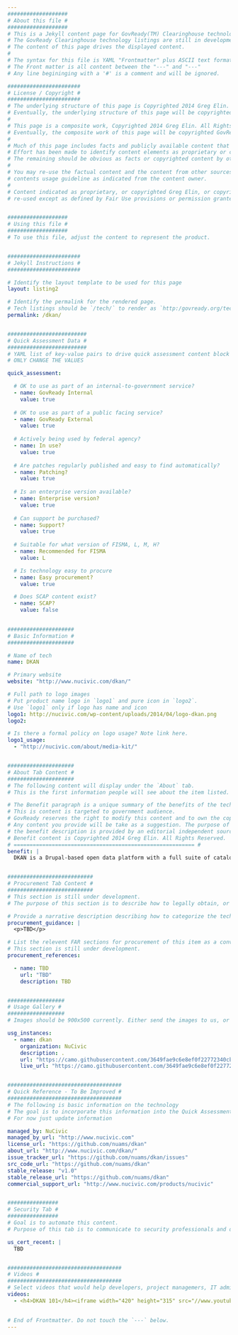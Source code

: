 ```yaml
---
###################
# About this file #
###################
# This is a Jekyll content page for GovReady(TM) Clearinghouse technology listing.
# The GovReady Clearinghouse technology listings are still in development and may change.
# The content of this page drives the displayed content.
#
# The syntax for this file is YAML "Frontmatter" plus ASCII text formatted in markdown.
# The Front matter is all content between the "---" and "---"
# Any line begininging with a '#' is a comment and will be ignored.

#######################
# License / Copyright #
#######################
# The underlying structure of this page is Copyrighted 2014 Greg Elin. All Rights Reserved.
# Eventually, the underlying structure of this page will be copyrighted GovReady(TM).
#
# This page is a composite work, Copyrighted 2014 Greg Elin. All Rights Reserved.
# Eventually, the composite work of this page will be copyrighted GovReady(TM).
#
# Much of this page includes facts and publicly available content that is not copyrighted by Greg Elin.
# Effort has been made to identify content elements as proprietary or cited from a source. 
# The remaining should be obvious as facts or copyrighted content by other parties (e.g., logos).
#
# You may re-use the factual content and the content from other sources provided you follow the 
# contents usage guideline as indicated from the content owner.
#
# Content indicated as proprietary, or copyrighted Greg Elin, or copyrightted GovReady may not be
# re-used except as defined by Fair Use provisions or permission granted in writing.


###################
# Using this file #
###################
# To use this file, adjust the content to represent the product.


#######################
# Jekyll Instructions #
#######################

# Identify the layout template to be used for this page
layout: listing2

# Identify the permalink for the rendered page.
# Tech listings should be `/tech/` to render as `http:/govready.org/tech/`
permalink: /dkan/


#########################
# Quick Assessment Data #
#########################
# YAML list of key-value pairs to drive quick assessment content block in right sidebar
# ONLY CHANGE THE VALUES

quick_assessment: 

  # OK to use as part of an internal-to-government service?
  - name: GovReady Internal
    value: true
  
  # OK to use as part of a public facing service?
  - name: GovReady External
    value: true
  
  # Actively being used by federal agency?
  - name: In use?
    value: true
  
  # Are patches regularly published and easy to find automatically?
  - name: Patching?
    value: true
  
  # Is an enterprise version available?
  - name: Enterprise version?
    value: true
  
  # Can support be purchased?
  - name: Support?
    value: true
  
  # Suitable for what version of FISMA, L, M, H?
  - name: Recommended for FISMA
    value: L

  # Is technology easy to procure
  - name: Easy procurement?
    value: true

  # Does SCAP content exist?
  - name: SCAP?
    value: false
      

#####################
# Basic Information #
#####################

# Name of tech
name: DKAN

# Primary website
website: "http://www.nucivic.com/dkan/"

# Full path to logo images
# Put product name logo in `logo1` and pure icon in `logo2`.
# Use `logo1` only if logo has name and icon
logo1: http://nucivic.com/wp-content/uploads/2014/04/logo-dkan.png
logo2:

# Is there a formal policy on logo usage? Note link here.
logo1_usage:
  - "http://nucivic.com/about/media-kit/"


#####################
# About Tab Content #
#####################
# The following content will display under the `About` tab. 
# This is the first information people will see about the item listed.

# The Benefit paragraph is a unique summary of the benefits of the technology for government use. 
# This is content is targeted to government audience.
# GovReady reserves the right to modify this content and to own the copyright on the presented copy.
# Any content you provide will be take as a suggestion. The purpose of this arrangement is to insure
# the benefit description is provided by an editorial independent source. 
# Benefit content is Copyrighted 2014 Greg Elin. All Rights Reserved.
# ========================================================= #
benefit: |
  DKAN is a Drupal-based open data platform with a full suite of cataloging, publishing and visualization features that allows governments, nonprofits and universities to easily publish data to the public. You can host DKAN yourself or leverage cloud-based offerings from NuCivic. 


###########################
# Procurement Tab Content #
###########################
# This section is still under development.
# The purpose of this section is to describe how to legally obtain, or "procure" the technology for use. The content of this page is aimed at project managers and procurement professionals.

# Provide a narrative description describing how to categorize the technology from a procurement perspective. 
procurement_guidance: |
  <p>TBD</p> 

# List the relevent FAR sections for procurement of this item as a convenience to procurement professionals.
# This section is still under development.
procurement_references: 

  - name: TBD
    url: "TBD"
    description: TBD


##################
# Usage Gallery #
##################
# Images should be 900x500 currently. Either send the images to us, or make the image file available online.

usg_instances:
  - name: dkan
    organization: NuCivic
    description: .
    url: "https://camo.githubusercontent.com/3649fae9c6e8ef0f22772340cb88f1b343d40e06/687474703a2f2f662e636c2e6c792f6974656d732f337133763132307130683171326432413373334c2f53637265656e73686f74253230323031342d30342d323925323031382e34302e31352e706e67"
    live_url: "https://camo.githubusercontent.com/3649fae9c6e8ef0f22772340cb88f1b343d40e06/687474703a2f2f662e636c2e6c792f6974656d732f337133763132307130683171326432413373334c2f53637265656e73686f74253230323031342d30342d323925323031382e34302e31352e706e67"


####################################
# Quick Reference - To Be Improved #
####################################
# The following is basic information on the technology
# The goal is to incorporate this information into the Quick Assessment Data. 
# For now just update information

managed_by: NuCivic
managed_by_url: "http://www.nucivic.com"
license_url: "https://github.com/nuams/dkan"
about_url: "http://www.nucivic.com/dkan/"
issue_tracker_url: "https://github.com/nuams/dkan/issues"
src_code_url: "https://github.com/nuams/dkan"
stable_release: "v1.0"
stable_release_url: "https://github.com/nuams/dkan"
commercial_support_url: "http://www.nucivic.com/products/nucivic"


################
# Security Tab #
################
# Goal is to automate this content.
# Purpose of this tab is to communicate to security professionals and developers how the technology can be monitored and patched.

us_cert_recent: |
  TBD


####################################
# Videos #
####################################
# Select videos that would help developers, project managemers, IT admins, CIOs rapidly grok the technology
videos:
  - <h4>DKAN 101</h4><iframe width="420" height="315" src="//www.youtube.com/embed/wj-7x9f8SIQ" frameborder="0" allowfullscreen></iframe>
  

# End of Frontmatter. Do not touch the `---` below.
---
```


